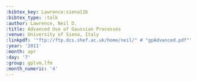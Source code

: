```yaml
---
:bibtex_key: Lawrence:siena11b
:bibtex_type: :talk
:author: Lawrence, Neil D.
:title: Advanced Use of Gaussian Processes
:venue: University of Siena, Italy
:linkpdf: '"ftp://ftp.dcs.shef.ac.uk/home/neil/" # "gpAdvanced.pdf"'
:year: '2011'
:month: apr
:day: '7'
:group: gplvm,lfm
:month_numeric: '4'
---
```

